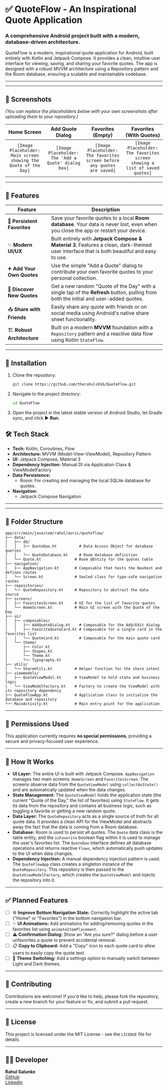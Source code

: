 # ✅ QuoteFlow - An Inspirational Quote Application
### A comprehensive Android project built with a modern, database-driven architecture.

QuoteFlow is a modern, inspirational quote application for Android, built entirely with Kotlin and Jetpack Compose. It provides a clean, intuitive user interface for viewing, saving, and sharing your favorite quotes. The app is designed with a robust MVVM architecture using a Repository pattern and the Room database, ensuring a scalable and maintainable codebase.

---
---
## 📸 Screenshots

*(You can replace the placeholders below with your own screenshots after uploading them to your repository.)*

| Home Screen | Add Quote Dialog | Favorites (Empty) | Favorites (With Quotes) |
| :---: |:---:|:---:|:---:|
| `[Image Placeholder: Main screen showing the Quote of the Day]` | `[Image Placeholder: The 'Add a Quote' dialog box]` | `[Image Placeholder: The favorites screen before any quotes are saved]` | `[Image Placeholder: The favorites screen showing a list of saved quotes]` |

---

## 🚀 Features

| Feature | Description |
|---|---|
| 💾 **Persistent Favorites** | Save your favorite quotes to a local **Room database**. Your data is never lost, even when you close the app or restart your device. |
| ✨ **Modern UI/UX** | Built entirely with **Jetpack Compose & Material 3**. Features a clean, dark-themed user interface that is both beautiful and easy to use. |
| ➕ **Add Your Own Quotes** | Use the simple "Add a Quote" dialog to contribute your own favorite quotes to your personal collection. |
| 🔄 **Discover New Quotes** | Get a new random "Quote of the Day" with a single tap of the **Refresh** button, pulling from both the initial and user-added quotes. |
| 📤 **Share with Friends** | Easily share any quote with friends or on social media using Android's native share sheet functionality. |
| 🏗️ **Robust Architecture** | Built on a modern **MVVM** foundation with a `Repository` pattern and a reactive data flow using Kotlin `StateFlow`. |

---

## 🔧 Installation

1.  Clone the repository:
    ```bash
    git clone https://github.com/therahuls916/QuoteFlow.git
    ```
2.  Navigate to the project directory:
    ```bash
    cd QuoteFlow
    ```
3.  Open the project in the latest stable version of Android Studio, let Gradle sync, and click ▶️ **Run**.

## 🛠 Tech Stack

-   **Tech:** Kotlin, Coroutines, Flow
-   **Architecture:** MVVM (Model-View-ViewModel), Repository Pattern
-   **UI:** Jetpack Compose, Material 3
-   **Dependency Injection:** Manual DI via Application Class & ViewModelFactory
-   **Data Persistence:**
    -   Room: For creating and managing the local SQLite database for quotes.
-   **Navigation:**
    -   Jetpack Compose Navigation

---
---
## 📂 Folder Structure
```plaintext
app/src/main/java/com/rahul/auric/quoteflow/
├── data/
│   ├── db/
│   │   ├── QuoteDao.kt          # Data Access Object for database queries
│   │   └── QuoteDatabase.kt     # Room database definition
│   └── Quote.kt               # Room @Entity for the quotes table
├── navigation/
│   ├── AppNavigation.kt       # Composable that hosts the NavHost and defines routes
│   └── Screen.kt              # Sealed class for type-safe navigation routes
├── repositories/
│   └── QuoteRepository.kt     # Repository to abstract the data source
├── screens/
│   ├── FavoritesScreen.kt     # UI for the list of favorite quotes
│   └── HomeScreen.kt          # Main UI screen with the Quote of the Day
├── ui/
│   ├── composables/
│   │   ├── AddQuoteDialog.kt    # Composable for the Add/Edit dialog
│   │   ├── FavoriteQuoteCard.kt # Composable for a single card in the favorites list
│   │   └── QuoteCard.kt         # Composable for the main quote card
│   └── theme/
│       ├── Color.kt
│       ├── Shapes.kt
│       └── Theme.kt
│       └── Typography.kt
├── utils/
│   └── ShareUtils.kt          # Helper function for the share intent
├── viewmodels/
│   ├── QuoteViewModel.kt      # ViewModel to hold state and business logic
│   └── ViewModelFactory.kt    # Factory to create the ViewModel with its repository dependency
├── QuoteFlowApp.kt            # Application class to initialize the database and repository
└── MainActivity.kt            # Main entry point for the application
```
---
## 🔐 Permissions Used

This application currently requires **no special permissions**, providing a secure and privacy-focused user experience.

---

## 🧠 How It Works

-   **UI Layer:** The entire UI is built with Jetpack Compose. `AppNavigation` manages two main screens: `HomeScreen` and `FavoritesScreen`. The screens observe data from the `QuoteViewModel` using `collectAsState()` and are automatically updated when the data changes.
-   **State Management:** The `QuoteViewModel` holds the application state (the current "Quote of the Day," the list of favorites) using `StateFlow`. It gets its data from the repository and contains all business logic, such as toggling a favorite or getting a new random quote.
-   **Data Layer:** The `QuoteRepository` acts as a single source of truth for all quote data. It provides a clean API for the ViewModel and abstracts away the fact that the data is coming from a Room database.
-   **Database:** Room is used to persist all quotes. The `Quote` data class is the table entity, and the `isFavorite` boolean flag within it is used to manage the user's favorites list. The `QuoteDao` interface defines all database operations and returns reactive `Flows`, which automatically push updates to the UI when data changes.
-   **Dependency Injection:** A manual dependency injection pattern is used. The `QuoteFlowApp` class creates a singleton instance of the `QuoteRepository`. This repository is then passed to the `QuoteViewModelFactory`, which creates the `QuoteViewModel` and injects the repository into it.

---

## ✅ Planned Features

-   [ ] ⚙️ **Improve Bottom Navigation State:** Correctly highlight the active tab ("Home" or "Favorites") in the bottom navigation bar.
-   [ ] ✨ **UI Animations:** Add animations for adding/removing quotes in the favorites list using `animateItemPlacement`.
-   [ ] ⚠️ **Confirmation Dialog:** Show an "Are you sure?" dialog before a user unfavorites a quote to prevent accidental removal.
-   [ ] 📋 **Copy to Clipboard:** Add a "Copy" icon to each quote card to allow users to easily copy the quote text.
-   [ ] 🎨 **Theme Switching:** Add a settings option to manually switch between Light and Dark themes.

---

## 🤝 Contributing

Contributions are welcome! If you'd like to help, please fork the repository, create a new branch for your feature or fix, and submit a pull request.

---

## 📄 License

This project is licensed under the MIT License - see the `LICENSE` file for details.

---

## 👨‍💻 Developer

**Rahul Salunke**  
[GitHub](https://github.com/therahuls916)  
[LinkedIn](https://www.linkedin.com/in/rahulasalunke/)